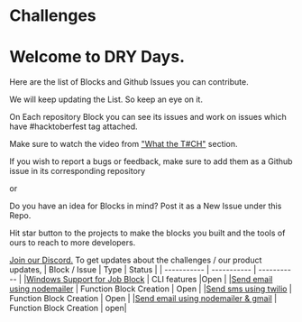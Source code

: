 # Challenges

# Welcome to DRY Days.

Here are the list of Blocks and Github Issues you can contribute.

We will keep updating the List. So keep an eye on it.

On Each repository Block you can see its issues and work on issues which have #hacktoberfest tag attached.

Make sure to watch the video from ["What the T#CH"](https://hacktoberfest.appblocks.com/#techSection) section.

If you wish to report a bugs or feedback, make sure to add them as a Github issue in its corresponding repository

or

Do you have an idea for Blocks in mind? Post it as a New Issue under this Repo.

Hit star button to the projects to make the blocks you built and the tools of ours to reach to more developers.

[Join our Discord.](https://discord.com/invite/b7YSVvHp2x) To get updates about the challenges / our product updates, 
| Block / Issue | Type | Status |
| ----------- | ----------- | ----------- |
|[Windows Support for Job Block](https://github.com/appblocks-hub/BB-CLI/issues/9)   | CLI features   |Open       |
|[Send email using nodemailer](https://github.com/Blocks-by-Appblocks/send_email_nodemailer) | Function Block Creation | Open |
|[Send sms using twilio](https://github.com/Blocks-by-Appblocks/sms_using_twilio) | Function Block Creation | Open |
|[Send email using nodemailer & gmail](https://github.com/Blocks-by-Appblocks/send_email_nodemailer_using_gmail) | Function Block Creation | open|
